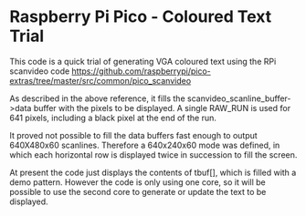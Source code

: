 Raspberry Pi Pico - Coloured Text Trial
=======================================

This code is a quick trial of generating VGA coloured text using the RPi scanvideo code
https://github.com/raspberrypi/pico-extras/tree/master/src/common/pico_scanvideo

As described in the above reference, it fills the scanvideo_scanline_buffer->data buffer
with the pixels to be displayed. A single RAW_RUN is used for 641 pixels, including a black
pixel at the end of the run.

It proved not possible to fill the data buffers fast enough to output 640X480x60 scanlines.
Therefore a 640x240x60 mode was defined, in which each horizontal row is displayed twice
in succession to fill the screen.

At present the code just displays the contents of tbuf[], which is filled with a demo pattern.
However the code is only using one core, so it will be possible to use the second core to
generate or update the text to be displayed.
